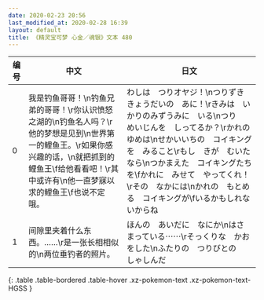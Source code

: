 ```yaml
---
date: 2020-02-23 20:56
last_modified_at: 2020-02-28 16:39
layout: default
title: 《精灵宝可梦 心金／魂银》文本 480
---
```

| 编号 | 中文 | 日文 |
| ---- | ---- | ---- |
| 0 | 我是钓鱼哥哥！\n钓鱼兄弟的哥哥！\r你认识愤怒之湖的\n钓鱼名人吗？\r他的梦想是见到\n世界第一的鲤鱼王。\r如果你感兴趣的话，\n就把抓到的鲤鱼王\f给他看看吧！\r其中或许有\n他一直梦寐以求的鲤鱼王\f也说不定哦。 | わしは　つりオヤジ！\nつりずき　きょうだいの　あに！\rきみは　いかりのみずうみに　いる\nつり　めいじんを　しってるか？\rかれの　ゆめは\nせかいいちの　コイキングを　みること\rもし　きが　むいたなら\nつかまえた　コイキングたちを\fかれに　みせて　やってくれ！\rその　なかには\nかれの　もとめる　コイキングが\fいるかもしれないからね |
| 1 | 间隙里夹着什么东西。……\r是一张长相相似的\n两位垂钓者的照片。 | ほんの　あいだに　なにか\nはさまっている⋯⋯\rそっくりな　かおをした\nふたりの　つりびとの　しゃしんだ |
{: .table .table-bordered .table-hover .xz-pokemon-text .xz-pokemon-text-HGSS }
